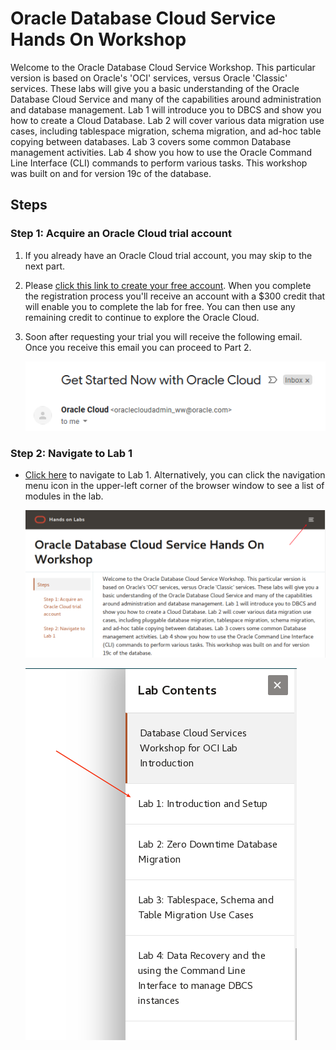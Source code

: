 # Oracle Database Cloud Service Hands On Workshop

Welcome to the Oracle Database Cloud Service Workshop. This particular version is based on Oracle's 'OCI' services, versus Oracle 'Classic' services. These labs will give you a basic understanding of the Oracle Database Cloud Service and many of the capabilities around administration and database management. Lab 1 will introduce you to DBCS and show you how to create a Cloud Database. Lab 2 will cover various data migration use cases, including tablespace migration, schema migration, and ad-hoc table copying between databases. Lab 3 covers some common Database management activities. Lab 4 show you how to use the Oracle Command Line Interface (CLI) commands to perform various tasks.  This workshop was built on and for version 19c of the database.

## Steps

### **Step 1**: Acquire an Oracle Cloud trial account

1. If you already have an Oracle Cloud trial account, you may skip to the next part.

2. Please <a href="https://myservices.us.oraclecloud.com/mycloud/signup?language=en&sourceType=:ow:lp:cpo::RC_NAMK190523P00161:APEX_ATP_HOL&intcmp=:ow:lp:cpo::RC_NAMK190523P00161:APEX_ATP_HOL" target="_trial_">click this link to create your free account</a>. When you complete the registration process you'll receive an account with a $300 credit that will enable you to complete the lab for free. You can then use any remaining credit to continue to explore the Oracle Cloud.

3. Soon after requesting your trial you will receive the following email. Once you receive this email you can proceed to Part 2.

   ![](images/0/get-started-email.png " ")

### **Step 2**: Navigate to Lab 1

- [Click here](1.md) to navigate to Lab 1. Alternatively, you can click the navigation menu icon in the upper-left corner of the browser window to see a list of modules in the lab.

	 ![](images/0/lab-intro.png " ")

	 ![](images/0/lab-intro2.png " ")
